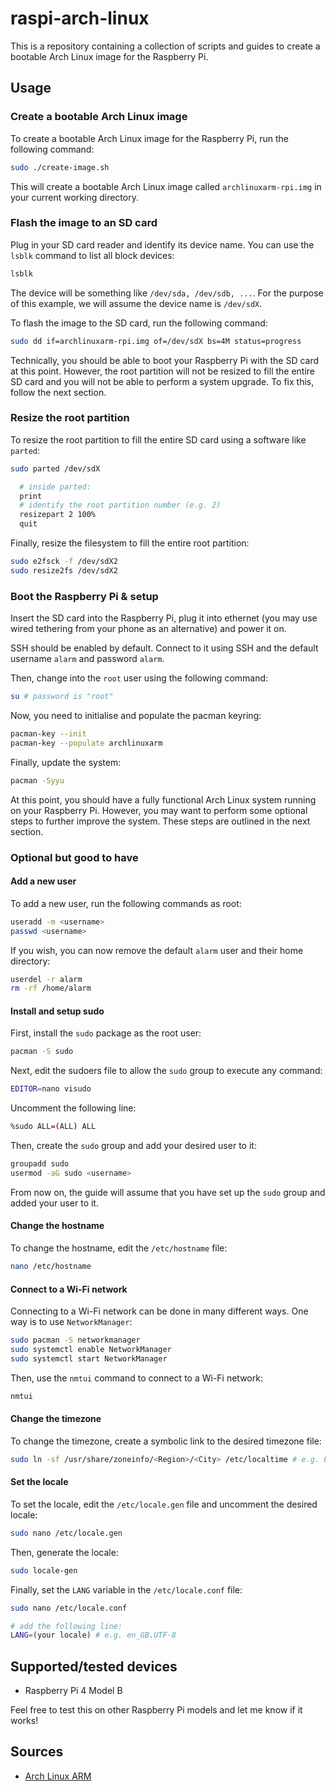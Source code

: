 # raspi-arch-linux

This is a repository containing a collection of scripts and guides to create a bootable Arch Linux image for the Raspberry Pi.

## Usage

### Create a bootable Arch Linux image

To create a bootable Arch Linux image for the Raspberry Pi, run the following command:

```bash
sudo ./create-image.sh
```

This will create a bootable Arch Linux image called `archlinuxarm-rpi.img` in your current working directory.

### Flash the image to an SD card

Plug in your SD card reader and identify its device name. You can use the `lsblk` command to list all block devices:

```bash
lsblk
```

The device will be something like `/dev/sda, /dev/sdb, ...`. For the purpose of this example, we will assume the device name is `/dev/sdX`.

To flash the image to the SD card, run the following command:

```bash
sudo dd if=archlinuxarm-rpi.img of=/dev/sdX bs=4M status=progress
```

Technically, you should be able to boot your Raspberry Pi with the SD card at this point. However, the root partition will not be resized to fill the entire SD card and you will not be able to perform a system upgrade. To fix this, follow the next section.

### Resize the root partition

To resize the root partition to fill the entire SD card using a software like `parted`:

```bash
sudo parted /dev/sdX

  # inside parted:
  print
  # identify the root partition number (e.g. 2)
  resizepart 2 100%
  quit
```

Finally, resize the filesystem to fill the entire root partition:

```bash
sudo e2fsck -f /dev/sdX2
sudo resize2fs /dev/sdX2
```

### Boot the Raspberry Pi & setup

Insert the SD card into the Raspberry Pi, plug it into ethernet (you may use wired tethering from your phone as an alternative) and power it on.

SSH should be enabled by default. Connect to it using SSH and the default username `alarm` and password `alarm`.

Then, change into the `root` user using the following command:

```bash
su # password is "root"
```

Now, you need to initialise and populate the pacman keyring:

```bash
pacman-key --init
pacman-key --populate archlinuxarm
```

Finally, update the system:

```bash
pacman -Syyu
```

At this point, you should have a fully functional Arch Linux system running on your Raspberry Pi. However, you may want to perform some optional steps to further improve the system. These steps are outlined in the next section.

### Optional but good to have

#### Add a new user

To add a new user, run the following commands as root:

```bash
useradd -m <username>
passwd <username>
```

If you wish, you can now remove the default `alarm` user and their home directory:

```bash
userdel -r alarm
rm -rf /home/alarm
```

#### Install and setup sudo

First, install the `sudo` package as the root user:

```bash
pacman -S sudo
```

Next, edit the sudoers file to allow the `sudo` group to execute any command:

```bash
EDITOR=nano visudo
```

Uncomment the following line:

```bash
%sudo ALL=(ALL) ALL
```

Then, create the `sudo` group and add your desired user to it:
```bash
groupadd sudo
usermod -aG sudo <username>
```

From now on, the guide will assume that you have set up the `sudo` group and added your user to it.

#### Change the hostname

To change the hostname, edit the `/etc/hostname` file:

```bash
nano /etc/hostname
```

#### Connect to a Wi-Fi network

Connecting to a Wi-Fi network can be done in many different ways. One way is to use `NetworkManager`:

```bash
sudo pacman -S networkmanager
sudo systemctl enable NetworkManager
sudo systemctl start NetworkManager
```

Then, use the `nmtui` command to connect to a Wi-Fi network:

```bash
nmtui
```

#### Change the timezone

To change the timezone, create a symbolic link to the desired timezone file:

```bash
sudo ln -sf /usr/share/zoneinfo/<Region>/<City> /etc/localtime # e.g. Europe/Warsaw
```

#### Set the locale

To set the locale, edit the `/etc/locale.gen` file and uncomment the desired locale:

```bash
sudo nano /etc/locale.gen
```

Then, generate the locale:

```bash
sudo locale-gen
```

Finally, set the `LANG` variable in the `/etc/locale.conf` file:

```bash
sudo nano /etc/locale.conf

# add the following line:
LANG=(your locale) # e.g. en_GB.UTF-8
```

## Supported/tested devices

- Raspberry Pi 4 Model B

Feel free to test this on other Raspberry Pi models and let me know if it works!

## Sources

- [Arch Linux ARM](https://archlinuxarm.org/platforms/armv8/broadcom/raspberry-pi-4)
